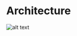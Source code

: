 # Architecture

![alt text](https://user-images.githubusercontent.com/46160797/143054768-f80624b5-b185-44f2-a83b-36bf604e391a.jpg)
